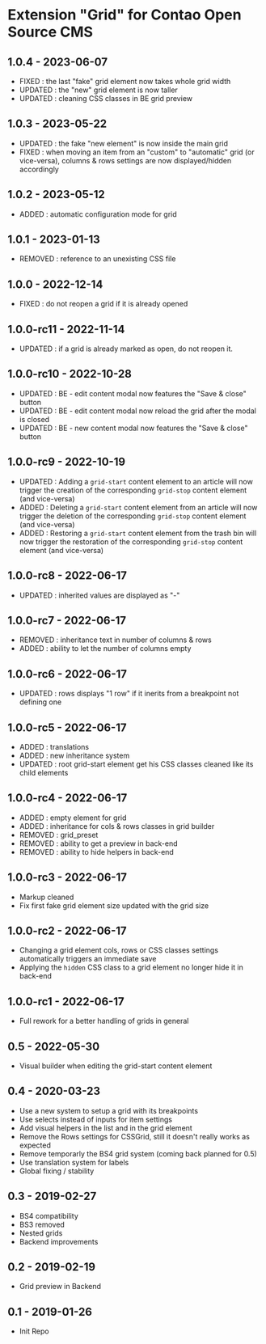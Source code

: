 Extension "Grid" for Contao Open Source CMS
========

1.0.4 - 2023-06-07
---
- FIXED : the last "fake" grid element now takes whole grid width
- UPDATED : the "new" grid element is now taller
- UPDATED : cleaning CSS classes in BE grid preview

1.0.3 - 2023-05-22
---
- UPDATED : the fake "new element" is now inside the main grid
- FIXED : when moving an item from an "custom" to "automatic" grid (or vice-versa), columns & rows settings are now displayed/hidden accordingly


1.0.2 - 2023-05-12
---
- ADDED : automatic configuration mode for grid

1.0.1 - 2023-01-13
---
- REMOVED : reference to an unexisting CSS file

1.0.0 - 2022-12-14
---
- FIXED : do not reopen a grid if it is already opened

1.0.0-rc11 - 2022-11-14
---
- UPDATED : if a grid is already marked as open, do not reopen it.

1.0.0-rc10 - 2022-10-28
---
- UPDATED : BE - edit content modal now features the "Save & close" button
- UPDATED : BE - edit content modal now reload the grid after the modal is closed
- UPDATED : BE - new content modal now features the "Save & close" button

1.0.0-rc9 - 2022-10-19
---
- UPDATED : Adding a `grid-start` content element to an article will now trigger the creation of the corresponding `grid-stop` content element (and vice-versa)
- ADDED : Deleting a `grid-start` content element from an article will now trigger the deletion of the corresponding `grid-stop` content element (and vice-versa)
- ADDED : Restoring a `grid-start` content element from the trash bin will now trigger the restoration of the corresponding `grid-stop` content element (and vice-versa)

1.0.0-rc8 - 2022-06-17
---
- UPDATED : inherited values are displayed as "-"

1.0.0-rc7 - 2022-06-17
---
- REMOVED : inheritance text in number of columns & rows
- ADDED : ability to let the number of columns empty


1.0.0-rc6 - 2022-06-17
---
- UPDATED : rows displays "1 row" if it inerits from a breakpoint not defining one

1.0.0-rc5 - 2022-06-17
---
- ADDED : translations
- ADDED : new inheritance system
- UPDATED : root grid-start element get his CSS classes cleaned like its child elements

1.0.0-rc4 - 2022-06-17
---
- ADDED : empty element for grid
- ADDED : inheritance for cols & rows classes in grid builder
- REMOVED : grid_preset
- REMOVED : ability to get a preview in back-end
- REMOVED : ability to hide helpers in back-end

1.0.0-rc3 - 2022-06-17
---
- Markup cleaned
- Fix first fake grid element size updated with the grid size

1.0.0-rc2 - 2022-06-17
---
- Changing a grid element cols, rows or CSS classes settings automatically triggers an immediate save
- Applying the `hidden` CSS class to a grid element no longer hide it in back-end

1.0.0-rc1 - 2022-06-17
---
- Full rework for a better handling of grids in general

0.5 - 2022-05-30
---
- Visual builder when editing the grid-start content element

0.4 - 2020-03-23
---
- Use a new system to setup a grid with its breakpoints
- Use selects instead of inputs for item settings
- Add visual helpers in the list and in the grid element
- Remove the Rows settings for CSSGrid, still it doesn't really works as expected
- Remove temporarly the BS4 grid system (coming back planned for 0.5)
- Use translation system for labels
- Global fixing / stability

0.3 - 2019-02-27
---
- BS4 compatibility
- BS3 removed
- Nested grids
- Backend improvements

0.2 - 2019-02-19
---
- Grid preview in Backend

0.1 - 2019-01-26
---
- Init Repo